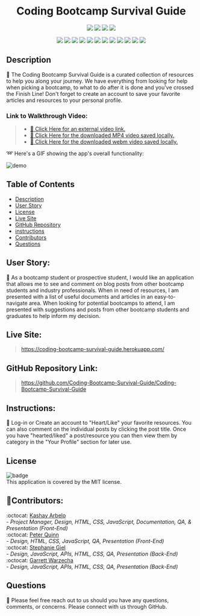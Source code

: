 <h1 align="center">Coding Bootcamp Survival Guide</h1>
  
  <p align="center">
    <img src="https://img.shields.io/github/repo-size/Coding-Bootcamp-Survival-Guide/Coding-Bootcamp-Survival-Guide?style=plastic" />
    <img src="https://img.shields.io/github/languages/count/Coding-Bootcamp-Survival-Guide/Coding-Bootcamp-Survival-Guide?style=plastic" />
    <img src="https://img.shields.io/github/languages/top/Coding-Bootcamp-Survival-Guide/Coding-Bootcamp-Survival-Guide?style=plastic" />
    <img src="https://img.shields.io/github/last-commit/Coding-Bootcamp-Survival-Guide/Coding-Bootcamp-Survival-Guide?style=plastic" />
  </p>

  <p align="center">
    <img src="https://img.shields.io/badge/Javascript-yellow" />
    <img src="https://img.shields.io/badge/-TailwindCSS-blueviolet" />
    <img src="https://img.shields.io/badge/-Node.js-green" />
    <img src="https://img.shields.io/badge/-Handlebars-orange" />
    <img src="https://img.shields.io/badge/Express-brightgreen" />
    <img src="https://img.shields.io/badge/-MySQL2-purple" />
    <img src="https://img.shields.io/badge/-Sequelize-purple" />
    <img src="https://img.shields.io/badge/-Bcrypt-red" />
    <img src="https://img.shields.io/badge/-Dotenv-red" />
    <img src="https://img.shields.io/badge/-GoogleFonts-blue" />
    <img src="https://img.shields.io/badge/-FontAwesome-blue" />
    <img src="https://img.shields.io/badge/-ScreenCastify-grey" />
    
  </p>
  
  ## Description
  :memo: The Coding Bootcamp Survival Guide is a curated collection of resources to help you along your journey. We have everything from looking for help when picking a bootcamp, to what to do after it is done and you've crossed the Finish Line! Don't forget to create an account to save your favorite articles and resources to your personal profile. 

### Link to Walkthrough Video:

> - [:movie_camera: Click Here for an external video link.](https://drive.google.com/file/d/1UL_enQS1NUaSNOnWEJRAG2vYJFQae5Vr/view)
> - [:movie_camera: Click Here for the downloaded MP4 video saved locally.](./src/demo-MP4.mp4)
> - [:movie_camera: Click Here for the downloaded webm video saved locally.](./src/demo-webm.webm)

:loop: Here's a GIF showing the app's overall functionality:

![demo](./src/demo.gif)

## Table of Contents

- [Description](#description)
- [User Story](#user)
- [License](#license)
- [Live Site](#live)
- [GitHub Repository](#github)
- [instructions](#instructions)
- [Contributors](#contributors)
- [Questions](#questions)

## User Story: 

:book: As a bootcamp student or prospective student, I would like an application that allows me to see and comment on blog posts from other bootcamp students and industry professionals. 
When in need of resources, I am presented with a list of useful documents and articles in an easy-to-navigate area. 
When looking for potential bootcamps to attend, I am presented with suggestions and posts from other bootcamp students and graduates to help inform my decision.


## Live Site:

> https://coding-bootcamp-survival-guide.herokuapp.com/

## GitHub Repository Link:

> https://github.com/Coding-Bootcamp-Survival-Guide/Coding-Bootcamp-Survival-Guide

## Instructions:

🚀 Log-in or Create an account to "Heart/Like" your favorite resources. You can also comment on the individual posts by clicking the post title. Once you have "hearted/liked" a post/resource you can then view them by category in the "Your Profile" section for later use.   

## License

![badge](https://img.shields.io/badge/license-MIT-success)
<br />
This application is covered by the MIT license.

## 👥Contributors:

:octocat: [Kashay Arbelo](https://github.com/KashCodes)<br /> - _Project Manager, Design, HTML, CSS, JavaScript, Documentation, QA, & Presentation (Front-End)_ <br />
:octocat: [Peter Quinn](https://github.com/PeterdQuinns)<br /> - _Design, HTML, CSS, JavaScript, QA, Presentation (Front-End)_ <br />
:octocat: [Stephanie Giel](https://github.com/SGiel)<br /> - _Design, JavaScript, APIs, HTML, CSS, QA, Presentation (Back-End)_ <br />
:octocat: [Garrett Warzecha](https://github.com/gwarzecha)<br /> - _Design, JavaScript, APIs, HTML, CSS, QA, Presentation (Back-End)_ <br />



## Questions

🔧 Please feel free reach out to us should you have any questions, comments, or concerns. Please connect with us through GitHub.<br />

